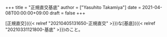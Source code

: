 +++
title = "正規直交基底"
author = ["Yasuhito Takamiya"]
date = 2021-04-08T00:00:00+09:00
draft = false
+++

[正規直交]({{< relref "20210405131650-正規直交" >}})な[基底]({{< relref "20210331121800-基底" >}})のこと。
